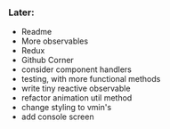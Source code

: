 ### Later:
* Readme
* More observables
* Redux
* Github Corner
* consider component handlers
* testing, with more functional methods
* write tiny reactive observable
* refactor animation util method
* change styling to vmin's
* add console screen
